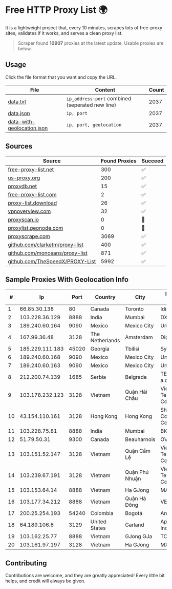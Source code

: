 
# Free HTTP Proxy List 🌍

It is a lightweight project that, every 10 minutes, scrapes lots of free-proxy sites, validates if it works, and serves a clean proxy list.


> Scraper found **10907** proxies at the latest update. Usable proxies are below.

## Usage

Click the file format that you want and copy the URL.


|File|Content|Count|
|----|-------|-----|
|[data.txt](https://raw.githubusercontent.com/themiralay/Proxy-List-World/master/data.txt)|`ip_address:port` combined (seperated new line)|2037|
|[data.json](https://raw.githubusercontent.com/themiralay/Proxy-List-World/master/data.json)|`ip, port`|2037|
|[data-with-geolocation.json](https://raw.githubusercontent.com/themiralay/Proxy-List-World/master/data-with-geolocation.json)|`ip, port, geolocation`|2037|

## Sources

|Source|Found Proxies|Succeed|
|------|-------------|-------|
|[free-proxy-list.net](https://free-proxy-list.net)|300|✅|
|[us-proxy.org](https://www.us-proxy.org)|200|✅|
|[proxydb.net](http://proxydb.net)|15|✅|
|[free-proxy-list.com](https://free-proxy-list.com/?page=&port=&type%5B%5D=http&type%5B%5D=https&up_time=0&search=Search)|2|✅|
|[proxy-list.download](https://www.proxy-list.download/HTTP)|26|✅|
|[vpnoverview.com](https://vpnoverview.com/privacy/anonymous-browsing/free-proxy-servers)|32|✅|
|[proxyscan.io](https://www.proxyscan.io)|0|🚫|
|[proxylist.geonode.com](https://proxylist.geonode.com/api/proxy-list?limit=300&page=1&sort_by=lastChecked&sort_type=desc&protocols=http,https)|0|🚫|
|[proxyscrape.com](https://api.proxyscrape.com/v2/?request=displayproxies&protocol=http&timeout=10000&country=all&ssl=all&anonymity=all)|3069|✅|
|[github.com/clarketm/proxy-list](https://raw.githubusercontent.com/clarketm/proxy-list/master/proxy-list-raw.txt)|400|✅|
|[github.com/monosans/proxy-list](https://raw.githubusercontent.com/monosans/proxy-list/main/proxies/http.txt)|871|✅|
|[github.com/TheSpeedX/PROXY-List](https://raw.githubusercontent.com/TheSpeedX/PROXY-List/master/http.txt)|5992|✅|


## Sample Proxies With Geolocation Info

|#|Ip|Port|Country|City|Internet Service Provider|
|-|--|----|-------|----|-------------------------|
|1|66.85.30.138|80|Canada|Toronto|Idigital Internet Inc.|
|2|103.228.36.129|8888|India|Mumbai|DXT|
|3|189.240.60.164|9090|Mexico|Mexico City|Uninet S.A. de C.V.|
|4|167.99.36.48|3128|The Netherlands|Amsterdam|DigitalOcean, LLC|
|5|185.229.111.183|45020|Georgia|Tbilisi|Sysnet LLC|
|6|189.240.60.168|9090|Mexico|Mexico City|Uninet S.A. de C.V.|
|7|189.240.60.163|9090|Mexico|Mexico City|Uninet S.A. de C.V.|
|8|212.200.74.139|1685|Serbia|Belgrade|TELEKOM SRBIJA a.d.|
|9|103.178.232.123|3128|Vietnam|Quận Hải Châu|Viet Digital Technology Liability Company|
|10|43.154.110.161|3128|Hong Kong|Hong Kong|Shenzhen Tencent Computer Systems Company Limited|
|11|103.228.75.81|8888|India|Mumbai|BIGZ|
|12|51.79.50.31|9300|Canada|Beauharnois|OVH SAS|
|13|103.151.52.147|3128|Vietnam|Quận Cẩm Lệ|Viet Digital Technology Liability Company|
|14|103.239.67.191|3128|Vietnam|Quận Phú Nhuận|Viet Digital Technology Liability Company|
|15|103.153.64.14|8888|Vietnam|Ha GJong|MAT-HN|
|16|103.177.34.212|8888|Vietnam|Quận Hà Đông|VERMOS|
|17|200.25.254.193|54240|Colombia|Bogotá|Andinet ON Line|
|18|64.189.106.6|3129|United States|Garland|Apogee Telecom Inc.|
|19|103.162.25.77|8888|Vietnam|GJong GJa|TOANTHANGSTECH|
|20|103.161.97.197|3128|Vietnam|Ha GJong|MXGROUP|



## Contributing

Contributions are welcome, and they are greatly appreciated! Every
little bit helps, and credit will always be given.

